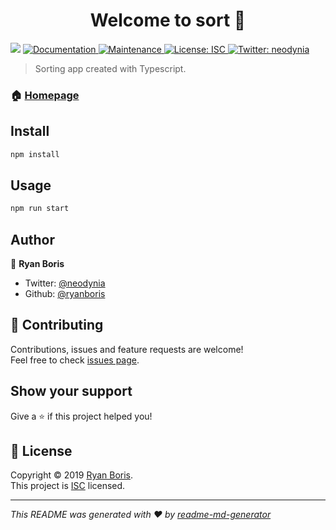 <h1 align="center">Welcome to sort 👋</h1>
<p>
  <img src="https://img.shields.io/badge/version-1.0.0-blue.svg?cacheSeconds=2592000" />
  <a href="https://github.com/ryanboris/sort#readme">
    <img alt="Documentation" src="https://img.shields.io/badge/documentation-yes-brightgreen.svg" target="_blank" />
  </a>
  <a href="https://github.com/ryanboris/sort/graphs/commit-activity">
    <img alt="Maintenance" src="https://img.shields.io/badge/Maintained%3F-yes-green.svg" target="_blank" />
  </a>
  <a href="https://github.com/ryanboris/sort/blob/master/LICENSE">
    <img alt="License: ISC" src="https://img.shields.io/badge/License-ISC-yellow.svg" target="_blank" />
  </a>
  <a href="https://twitter.com/neodynia">
    <img alt="Twitter: neodynia" src="https://img.shields.io/twitter/follow/neodynia.svg?style=social" target="_blank" />
  </a>
</p>

> Sorting app created with Typescript.

### 🏠 [Homepage](https://github.com/ryanboris/sort#readme)

## Install

```sh
npm install
```

## Usage

```sh
npm run start
```

## Author

👤 **Ryan Boris**

- Twitter: [@neodynia](https://twitter.com/ryanboris84)
- Github: [@ryanboris](https://github.com/ryanboris)

## 🤝 Contributing

Contributions, issues and feature requests are welcome!<br />Feel free to check [issues page](https://github.com/ryanboris/sort/issues).

## Show your support

Give a ⭐️ if this project helped you!

## 📝 License

Copyright © 2019 [Ryan Boris](https://github.com/ryanboris).<br />
This project is [ISC](https://github.com/ryanboris/sort/blob/master/LICENSE) licensed.

---

_This README was generated with ❤️ by [readme-md-generator](https://github.com/kefranabg/readme-md-generator)_
